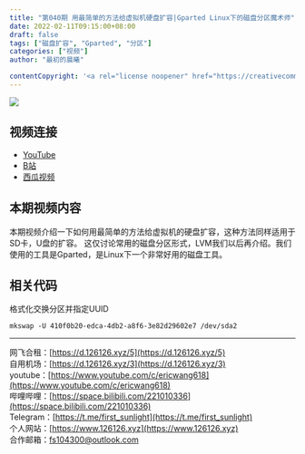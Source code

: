```yaml
---
title: "第040期 用最简单的方法给虚拟机硬盘扩容|Gparted Linux下的磁盘分区魔术师"
date: 2022-02-11T09:15:00+08:00
draft: false
tags: ["磁盘扩容", "Gparted", "分区"]
categories: ["视频"]
author: "最初的晨曦"

contentCopyright: '<a rel="license noopener" href="https://creativecommons.org/licenses/by-nc-sa/4.0/deed.zh" target="_blank">本文章采用 CC BY-NC-SA 4.0 许可协议</a>'
---
```


![](../../images/039/0.jpg)
	
## 视频连接
- [YouTube](https://www.youtube.com/watch?v=-5EgeD_B_PQ)
- [B站](https://www.bilibili.com/video/BV1mr4y1h76a/)
- [西瓜视频](https://www.ixigua.com/7063302423112221198)

## 本期视频内容

本期视频介绍一下如何用最简单的方法给虚拟机的硬盘扩容，这种方法同样适用于SD卡，U盘的扩容。
这仅讨论常用的磁盘分区形式，LVM我们以后再介绍。我们使用的工具是Gparted，是Linux下一个非常好用的磁盘工具。

## 相关代码

格式化交换分区并指定UUID
```
mkswap -U 410f0b20-edca-4db2-a8f6-3e82d29602e7 /dev/sda2
```


---

网飞合租：[https://d.126126.xyz/5](https://d.126126.xyz/5)  
自用机场：[https://d.126126.xyz/3](https://d.126126.xyz/3)  
youtube：[https://www.youtube.com/c/ericwang618](https://www.youtube.com/c/ericwang618)  
哔哩哔哩：[https://space.bilibili.com/221010336](https://space.bilibili.com/221010336)  
Telegram：[https://t.me/first_sunlight](https://t.me/first_sunlight)  
个人网站：[https://www.126126.xyz](https://www.126126.xyz)  
合作邮箱：fs104300@outlook.com